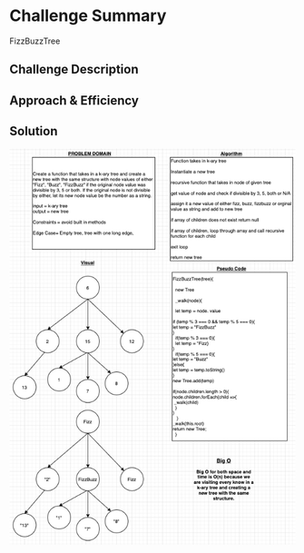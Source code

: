 # Challenge Summary
FizzBuzzTree

## Challenge Description


## Approach & Efficiency


## Solution



![Whiteboard](assets/CC18.png)
